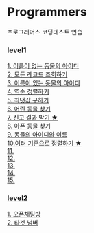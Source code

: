 # Programmers
프로그래머스 코딩테스트 연습

### level1
<a href="https://school.programmers.co.kr/learn/courses/30/lessons/59039#">1. 이름이 없는 동물의 아이디</br>
<a href="https://school.programmers.co.kr/learn/courses/30/lessons/59034">2. 모든 레코드 조회하기</br>
<a href="https://school.programmers.co.kr/learn/courses/30/lessons/59407">3. 이름이 있는 동물의 아이디</br>
<a href="https://school.programmers.co.kr/learn/courses/30/lessons/59035">4. 역순 정렬하기</br>
<a href="https://school.programmers.co.kr/learn/courses/30/lessons/59415">5. 최댓값 구하기</br>
<a href="https://school.programmers.co.kr/learn/courses/30/lessons/59037">6. 어린 동물 찾기</br>
<a href="https://school.programmers.co.kr/learn/courses/30/lessons/92334?language=java">7. 신고 결과 받기 ★</br>
<a href="https://school.programmers.co.kr/learn/courses/30/lessons/59036#fn1">8. 아픈 동물 찾기</br>
<a href="https://school.programmers.co.kr/learn/courses/30/lessons/59403">9. 동물의 아이디와 이름</br>
<a href="https://school.programmers.co.kr/learn/courses/30/lessons/59404">10.여러 기준으로 정렬하기 ★ </br>
<a href="">11. </br>
<a href="">12. </br>
<a href="">13. </br>
<a href="">14. </br>
<a href="">15. </br>


### level2
<a href="https://programmers.co.kr/learn/courses/30/lessons/42888">1. 오픈채팅방</br>
<a href="https://programmers.co.kr/learn/courses/30/lessons/43165">2. 타겟 넘버

